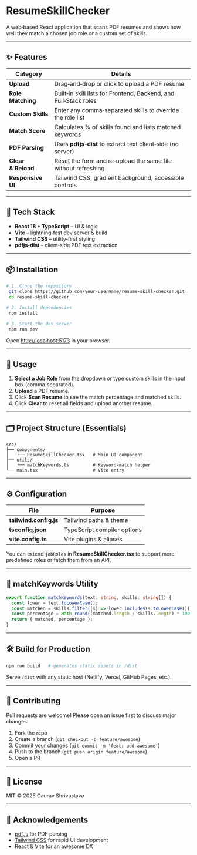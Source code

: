 # ResumeSkillChecker

A web‑based React application that scans PDF resumes and shows how well they match a chosen job role *or* a custom set of skills.

---

## ✨ Features

| Category           | Details                                                          |
| ------------------ | ---------------------------------------------------------------- |
| **Upload**         | Drag‑and‑drop or click to upload a PDF resume                    |
| **Role Matching**  | Built‑in skill lists for Frontend, Backend, and Full‑Stack roles |
| **Custom Skills**  | Enter any comma‑separated skills to override the role list       |
| **Match Score**    | Calculates % of skills found and lists matched keywords          |
| **PDF Parsing**    | Uses **pdfjs‑dist** to extract text client‑side (no server)      |
| **Clear & Reload** | Reset the form and re‑upload the same file without refreshing    |
| **Responsive UI**  | Tailwind CSS, gradient background, accessible controls           |

---

## 🔧 Tech Stack

* **React 18 + TypeScript** – UI & logic
* **Vite** – lightning‑fast dev server & build
* **Tailwind CSS** – utility‑first styling
* **pdfjs‑dist** – client‑side PDF text extraction

---

## 📦 Installation

```bash
# 1. Clone the repository
 git clone https://github.com/your‑username/resume‑skill‑checker.git
 cd resume‑skill‑checker

# 2. Install dependencies
 npm install

# 3. Start the dev server
 npm run dev
```

Open [http://localhost:5173](http://localhost:5173) in your browser.

---

## 🚀 Usage

1. **Select a Job Role** from the dropdown *or* type custom skills in the input box (comma‑separated).
2. **Upload** a PDF resume.
3. Click **Scan Resume** to see the match percentage and matched skills.
4. Click **Clear** to reset all fields and upload another resume.

---

## 🗂️ Project Structure (Essentials)

```
src/
├── components/
│   └── ResumeSkillChecker.tsx   # Main UI component
├── utils/
│   └── matchKeywords.ts         # Keyword‑match helper
└── main.tsx                     # Vite entry
```

---

## ⚙️ Configuration

| File                   | Purpose                     |
| ---------------------- | --------------------------- |
| **tailwind.config.js** | Tailwind paths & theme      |
| **tsconfig.json**      | TypeScript compiler options |
| **vite.config.ts**     | Vite plugins & aliases      |

You can extend `jobRoles` in **ResumeSkillChecker.tsx** to support more predefined roles or fetch them from an API.

---

## 📐 matchKeywords Utility

```ts
export function matchKeywords(text: string, skills: string[]) {
  const lower = text.toLowerCase();
  const matched = skills.filter((s) => lower.includes(s.toLowerCase()));
  const percentage = Math.round((matched.length / skills.length) * 100);
  return { matched, percentage };
}
```

---

## 🛠  Build for Production

```bash
npm run build   # generates static assets in /dist
```

Serve `/dist` with any static host (Netlify, Vercel, GitHub Pages, etc.).

---

## 🤝 Contributing

Pull requests are welcome! Please open an issue first to discuss major changes.

1. Fork the repo
2. Create a branch (`git checkout -b feature/awesome`)
3. Commit your changes (`git commit -m 'feat: add awesome'`)
4. Push to the branch (`git push origin feature/awesome`)
5. Open a PR

---

## 📄 License

MIT © 2025 Gaurav Shrivastava

---

## 🙏 Acknowledgements

* [pdf.js](https://github.com/mozilla/pdf.js) for PDF parsing
* [Tailwind CSS](https://tailwindcss.com/) for rapid UI development
* [React](https://react.dev/) & [Vite](https://vitejs.dev/) for an awesome DX
